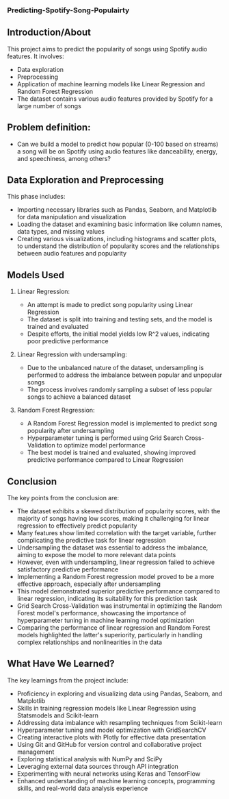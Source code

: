 ### Predicting-Spotify-Song-Populairty
## Introduction/About
This project aims to predict the popularity of songs using Spotify audio features. It involves:

- Data exploration
- Preprocessing
- Application of machine learning models like Linear Regression and Random Forest Regression
- The dataset contains various audio features provided by Spotify for a large number of songs

## Problem definition:
- Can we build a model to predict how popular (0-100 based on streams) a song will be on Spotify using audio features like danceability, energy, and speechiness, among others?

## Data Exploration and Preprocessing
This phase includes:

- Importing necessary libraries such as Pandas, Seaborn, and Matplotlib for data manipulation and visualization
- Loading the dataset and examining basic information like column names, data types, and missing values
- Creating various visualizations, including histograms and scatter plots, to understand the distribution of popularity scores and the relationships between audio features and popularity

## Models Used
1. Linear Regression:
   - An attempt is made to predict song popularity using Linear Regression
   - The dataset is split into training and testing sets, and the model is trained and evaluated
   - Despite efforts, the initial model yields low R^2 values, indicating poor predictive performance

2. Linear Regression with undersampling:
   - Due to the unbalanced nature of the dataset, undersampling is performed to address the imbalance between popular and unpopular songs
   - The process involves randomly sampling a subset of less popular songs to achieve a balanced dataset

3. Random Forest Regression:
   - A Random Forest Regression model is implemented to predict song popularity after undersampling
   - Hyperparameter tuning is performed using Grid Search Cross-Validation to optimize model performance
   - The best model is trained and evaluated, showing improved predictive performance compared to Linear Regression

## Conclusion
The key points from the conclusion are:

- The dataset exhibits a skewed distribution of popularity scores, with the majority of songs having low scores, making it challenging for linear regression to effectively predict popularity
- Many features show limited correlation with the target variable, further complicating the predictive task for linear regression
- Undersampling the dataset was essential to address the imbalance, aiming to expose the model to more relevant data points
- However, even with undersampling, linear regression failed to achieve satisfactory predictive performance
- Implementing a Random Forest regression model proved to be a more effective approach, especially after undersampling
- This model demonstrated superior predictive performance compared to linear regression, indicating its suitability for this prediction task
- Grid Search Cross-Validation was instrumental in optimizing the Random Forest model's performance, showcasing the importance of hyperparameter tuning in machine learning model optimization
- Comparing the performance of linear regression and Random Forest models highlighted the latter's superiority, particularly in handling complex relationships and nonlinearities in the data

## What Have We Learned?
The key learnings from the project include:

- Proficiency in exploring and visualizing data using Pandas, Seaborn, and Matplotlib
- Skills in training regression models like Linear Regression using Statsmodels and Scikit-learn
- Addressing data imbalance with resampling techniques from Scikit-learn
- Hyperparameter tuning and model optimization with GridSearchCV
- Creating interactive plots with Plotly for effective data presentation
- Using Git and GitHub for version control and collaborative project management
- Exploring statistical analysis with NumPy and SciPy
- Leveraging external data sources through API integration
- Experimenting with neural networks using Keras and TensorFlow
- Enhanced understanding of machine learning concepts, programming skills, and real-world data analysis experience

